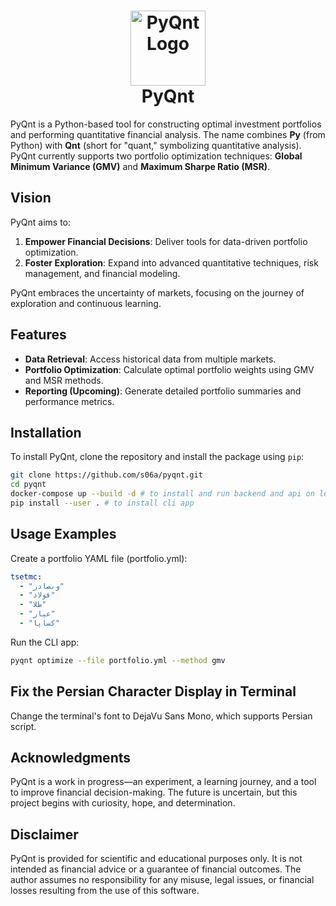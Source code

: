 <h1 align="center">
    <a href="https://github.com/s06a/pyqnt"><img alt="PyQnt Logo" src="https://github.com/user-attachments/assets/5191a09c-4c00-40ab-92af-b5defa7835af" width="120"></a><br>PyQnt
</h1>

PyQnt is a Python-based tool for constructing optimal investment portfolios and performing quantitative financial analysis. The name combines **Py** (from Python) with **Qnt** (short for "quant," symbolizing quantitative analysis). PyQnt currently supports two portfolio optimization techniques: **Global Minimum Variance (GMV)** and **Maximum Sharpe Ratio (MSR)**.

## **Vision**

PyQnt aims to:
1. **Empower Financial Decisions**: Deliver tools for data-driven portfolio optimization.  
2. **Foster Exploration**: Expand into advanced quantitative techniques, risk management, and financial modeling.  

PyQnt embraces the uncertainty of markets, focusing on the journey of exploration and continuous learning.

## **Features**

- **Data Retrieval**: Access historical data from multiple markets.  
- **Portfolio Optimization**: Calculate optimal portfolio weights using GMV and MSR methods.  
- **Reporting (Upcoming)**: Generate detailed portfolio summaries and performance metrics.  

## **Installation**

To install PyQnt, clone the repository and install the package using `pip`:
```bash
git clone https://github.com/s06a/pyqnt.git
cd pyqnt
docker-compose up --build -d # to install and run backend and api on localhost:8000
pip install --user . # to install cli app
```

## **Usage Examples**

Create a portfolio YAML file (portfolio.yml):
```yml
tsetmc:
  - "وبصادر"
  - "فولاد"
  - "طلا"
  - "عیار"
  - "کساپا"
```

Run the CLI app:
```bash
pyqnt optimize --file portfolio.yml --method gmv
```

## **Fix the Persian Character Display in Terminal**

Change the terminal's font to DejaVu Sans Mono, which supports Persian script.

## **Acknowledgments**

PyQnt is a work in progress—an experiment, a learning journey, and a tool to improve financial decision-making. The future is uncertain, but this project begins with curiosity, hope, and determination.

## **Disclaimer**

PyQnt is provided for scientific and educational purposes only. It is not intended as financial advice or a guarantee of financial outcomes. The author assumes no responsibility for any misuse, legal issues, or financial losses resulting from the use of this software.